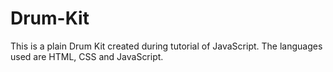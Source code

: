 # Drum-Kit
This is a plain Drum Kit created during tutorial of JavaScript. The languages used are HTML, CSS and JavaScript.

